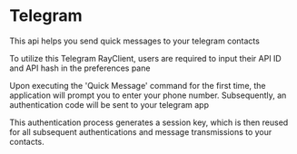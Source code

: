 # Telegram

This api helps you send quick messages to your telegram contacts

To utilize this Telegram RayClient, users are required to input their API ID and API hash in the preferences pane

Upon executing the 'Quick Message' command for the first time, the application will prompt you to enter your phone number. Subsequently, an authentication code will be sent to your telegram app

This authentication process generates a session key, which is then reused for all subsequent authentications and message transmissions to your contacts.
